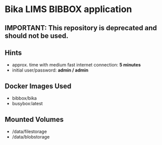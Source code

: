 # Bika LIMS BIBBOX application
## IMPORTANT: This repository is deprecated and should not be used.
## Hints
* approx. time with medium fast internet connection: **5 minutes**
* initial user/password: **admin / admin**


## Docker Images Used

- bibbox/bika
- busybox:latest


## Mounted Volumes

- /data/filestorage
- /data/blobstorage

